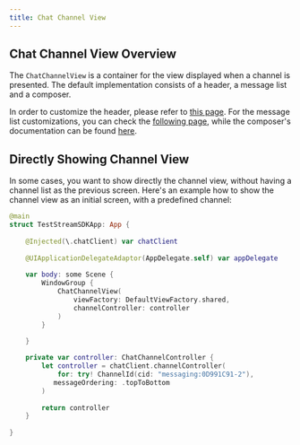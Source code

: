 ```yaml
---
title: Chat Channel View
---
```


## Chat Channel View Overview

The `ChatChannelView` is a container for the view displayed when a channel is presented. The default implementation consists of a header, a message list and a composer.

In order to customize the header, please refer to [this page](../channel-header). For the message list customizations, you can check the [following page](../message-list), while the composer's documentation can be found [here](../message-composer).

## Directly Showing Channel View

In some cases, you want to show directly the channel view, without having a channel list as the previous screen. Here's an example how to show the channel view as an initial screen, with a predefined channel:

```swift
@main
struct TestStreamSDKApp: App {
    
    @Injected(\.chatClient) var chatClient
    
    @UIApplicationDelegateAdaptor(AppDelegate.self) var appDelegate
            
    var body: some Scene {
        WindowGroup {
            ChatChannelView(
                viewFactory: DefaultViewFactory.shared,
                channelController: controller
            )
        }

    }
    
    private var controller: ChatChannelController {
        let controller = chatClient.channelController(
            for: try! ChannelId(cid: "messaging:0D991C91-2"),
           messageOrdering: .topToBottom
        )
        
        return controller
    }
    
}
``` 